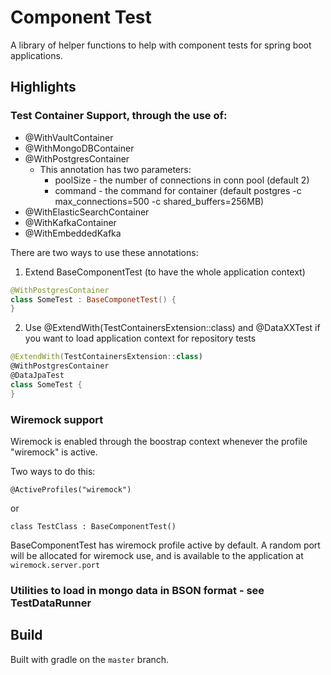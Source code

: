 # Component Test

A library of helper functions to help with component tests for spring boot applications.

## Highlights

### Test Container Support, through the use of:
- @WithVaultContainer 
- @WithMongoDBContainer
- @WithPostgresContainer
    - This annotation has two parameters:   
        - poolSize - the number of connections in conn pool (default 2)
        - command - the command for container (default  postgres -c max_connections=500 -c shared_buffers=256MB)
- @WithElasticSearchContainer
- @WithKafkaContainer  
- @WithEmbeddedKafka
    
There are two ways to use these annotations:

1. Extend BaseComponentTest (to have the whole application context)
```kotlin
@WithPostgresContainer
class SomeTest : BaseComponetTest() {
}
```    
    
2. Use @ExtendWith(TestContainersExtension::class) and @DataXXTest if you want to load application context
for repository tests

```kotlin
@ExtendWith(TestContainersExtension::class)
@WithPostgresContainer
@DataJpaTest
class SomeTest {
}
```    

### Wiremock support
Wiremock is enabled through the boostrap context whenever the profile "wiremock" is active.

Two ways to do this:
```
@ActiveProfiles("wiremock")
```
or
```
class TestClass : BaseComponentTest()
```
BaseComponentTest has wiremock profile active by default. 
A random port will be allocated for wiremock use, and is available to the application at ```wiremock.server.port```


### Utilities to load in mongo data in BSON format - see TestDataRunner

## Build

Built with gradle on the `master` branch.
